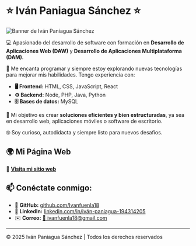 # ⭐ Iván Paniagua Sánchez ⭐

![Banner de Iván Paniagua Sánchez](https://media.licdn.com/dms/image/v2/D4D16AQEnl_O6gXwsHw/profile-displaybackgroundimage-shrink_350_1400/profile-displaybackgroundimage-shrink_350_1400/0/1737642465159?e=1746057600&v=beta&t=MHaVmPs4RpSccXPZ7jUpxXoiAeAuOfwtAJ-7-F-bCR8)

💻 Apasionado del desarrollo de software con formación en **Desarrollo de Aplicaciones Web (DAW)** y **Desarrollo de Aplicaciones Multiplataforma (DAM)**.

🚀 Me encanta programar y siempre estoy explorando nuevas tecnologías para mejorar mis habilidades. Tengo experiencia con:

- **🖥️ Frontend:** HTML, CSS, JavaScript, React  
- **⚙️ Backend:** Node, PHP, Java, Python   
- **🗄️ Bases de datos:** MySQL  

🎯 Mi objetivo es crear **soluciones eficientes y bien estructuradas**, ya sea en desarrollo web, aplicaciones móviles o software de escritorio.  

🤓 Soy curioso, autodidacta y siempre listo para nuevos desafíos.

## 🌍 Mi Página Web

📌 **[Visita mi sitio web](https://Ivanfuenla18.github.io/Personal_Web/)** 

## 📫 Conéctate conmigo:

- 🔗 **GitHub:** [github.com/Ivanfuenla18](https://github.com/Ivanfuenla18)  
- 💼 **LinkedIn:** [linkedin.com/in/iván-paniagua-194314205](https://www.linkedin.com/in/iván-paniagua-194314205/)  
- ✉️ **Correo:** [📩 ivanfuenla18@gmail.com](mailto:ivanfuenla18@gmail.com)

---

© 2025 Iván Paniagua Sánchez | Todos los derechos reservados
